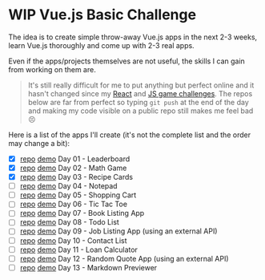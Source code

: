 # WIP Vue.js Basic Challenge

The idea is to create simple throw-away Vue.js apps in the next 2-3 weeks, learn Vue.js thoroughly and come up with 2-3 real apps.

Even if the apps/projects themselves are not useful, the skills I can gain from working on them are.

> It's still really difficult for me to put anything but perfect online and it hasn't changed since my [React](https://github.com/zsoltime/react-basic-challenge) and [JS game challenges](https://github.com/zsoltime/game-challenge). The repos below are far from perfect so typing `git push` at the end of the day and making my code visible on a public repo still makes me feel bad 😣

Here is a list of the apps I'll create (it's not the complete list and the order may change a bit):

- [x] [repo](https://github.com/zsoltime/vue-leaderboard) [demo](https://zsolti.co/vue/leaderboard/) Day 01 - Leaderboard
- [x] [repo](https://github.com/zsoltime/vue-math-game) [demo](https://zsolti.co/vue/math-game/) Day 02 - Math Game
- [x] [repo](https://github.com/zsoltime/vue-recipe-cards) [demo](https://zsolti.co/vue/recipe-cards/) Day 03 - Recipe Cards
- [ ] [repo]() [demo]() Day 04 - Notepad
- [ ] [repo]() [demo]() Day 05 - Shopping Cart
- [ ] [repo]() [demo]() Day 06 - Tic Tac Toe
- [ ] [repo]() [demo]() Day 07 - Book Listing App
- [ ] [repo]() [demo]() Day 08 - Todo List
- [ ] [repo]() [demo]() Day 09 - Job Listing App (using an external API)
- [ ] [repo]() [demo]() Day 10 - Contact List
- [ ] [repo]() [demo]() Day 11 - Loan Calculator
- [ ] [repo]() [demo]() Day 12 - Random Quote App (using an external API)
- [ ] [repo]() [demo]() Day 13 - Markdown Previewer
